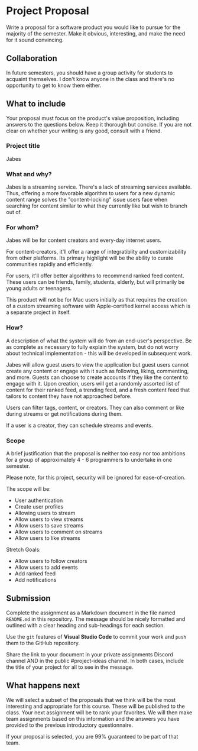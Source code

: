 # Project Proposal

Write a proposal for a software product you would like to pursue for the majority of the semester. Make it obvious, interesting, and make the need for it sound convincing.

## Collaboration

In future semesters, you should have a group activity for students to acquaint themselves. I don't know anyone in the class and there's no opportunity to get to know them either.

## What to include

Your proposal must focus on the product's value proposition, including answers to the questions below. Keep it thorough but concise. If you are not clear on whether your writing is any good, consult with a friend.

### Project title

Jabes

### What and why?

Jabes is a streaming service. There's a lack of streaming services available. Thus, offering a more favorable algorithm to users for a new dynamic content range solves the "content-locking" issue users face when searching for content similar to what they currently like but wish to branch out of.

### For whom?

Jabes will be for content creators and every-day internet users.

For content-creators, it'll offer a range of integratiblity and customizability from other platforms. Its primary highlight will be the ability to curate communities rapidly and efficiently.

For users, it'll offer better algorithms to recommend ranked feed content. These users can be friends, family, students, elderly, but will primarily be young adults or teenagers. 

This product will not be for Mac users initially as that requires the creation of a custom streaming software with Apple-certified kernel access which is a separate project in itself.

### How?

A description of what the system will do from an end-user's perspective. Be as complete as necessary to fully explain the system, but do not worry about technical implementation - this will be developed in subsequent work.

Jabes will allow guest users to view the application but guest users cannot create any content or engage with it such as following, liking, commenting, and more. Guests can choose to create accounts if they like the content to engage with it. Upon creation, users will get a randomly assorted list of content for their ranked feed, a trending feed, and a fresh content feed that tailors to content they have not approached before. 

Users can filter tags, content, or creators. They can also comment or like during streams or get notifications during them.

If a user is a creator, they can schedule streams and events. 

### Scope

A brief justification that the proposal is neither too easy nor too ambitions for a group of approximately 4 - 6 programmers to undertake in one semester.

Please note, for this project, security will be ignored for ease-of-creation.

The scope will be:
- User authentication
- Create user profiles
- Allowing users to stream
- Allow users to view streams
- Allow users to save streams
- Allow users to comment on streams
- Allow users to like streams

Stretch Goals: 
- Allow users to follow creators
- Allow users to add events
- Add ranked feed
- Add notifications


## Submission

Complete the assignment as a Markdown document in the file named `README.md` in this repository. The message should be nicely formatted and outlined with a clear heading and sub-headings for each section.

Use the `git` features of **Visual Studio Code** to commit your work and `push` them to the GitHub repository.

Share the link to your document in your private assignments Discord channel AND in the public #project-ideas channel. In both cases, include the title of your project for all to see in the message.

## What happens next

We will select a subset of the proposals that we think will be the most interesting and appropriate for this course. These will be published to the class. Your next assignment will be to rank your favorites. We will then make team assignments based on this information and the answers you have provided to the previous introductory questionnaire.

If your proposal is selected, you are 99% guaranteed to be part of that team.
